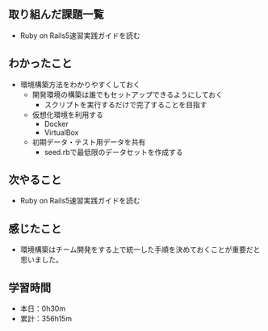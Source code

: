 ## 取り組んだ課題一覧
- Ruby on Rails5速習実践ガイドを読む
## わかったこと
- 環境構築方法をわかりやすくしておく
    - 開発環境の構築は誰でもセットアップできるようにしておく
        - スクリプトを実行するだけで完了することを目指す
    - 仮想化環境を利用する
        - Docker
        - VirtualBox
    - 初期データ・テスト用データを共有
        - seed.rbで最低限のデータセットを作成する
## 次やること
- Ruby on Rails5速習実践ガイドを読む
## 感じたこと
-  環境構築はチーム開発をする上で統一した手順を決めておくことが重要だと思いました。
## 学習時間
- 本日：0h30m
- 累計：356h15m
